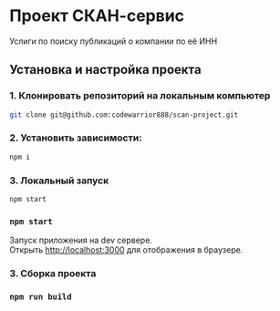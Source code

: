 # Проект СКАН-сервис

Услиги по поиску публикаций о компании по её ИНН

## Установка и настройка проекта

### 1. Клонировать репозиторий на локальным компьютер
```bash
git clone git@github.com:codewarrior888/scan-project.git
```

### 2. Установить зависимости:
```bash
npm i
```

### 3. Локальный запуск
```bash
npm start
```
### `npm start`

Запуск приложения на dev сервере.\
Открыть [http://localhost:3000](http://localhost:3000) для отображения в браузере.

### 3. Сборка проекта
### `npm run build`
